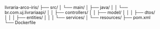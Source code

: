 livraria-arco-iris/
├── src/
│   └── main/
│       ├── java/
│       │   └── br.com.uj.livrariaapi/
│       │       ├── controllers/
│       │       ├── model/
│       │       │   ├── dtos/
│       │       │   ├── entities/
│       │       │   └── services/
│       └── resources/
├── pom.xml
└── Dockerfile